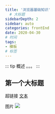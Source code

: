 ```yaml
---
title: '浏览器基础知识'
  # 大标题
sidebarDepth: 2
sidebar: auto
categories: frontEnd
date: 2020-04-30
# 时间
tags:
- 模板
# 标签
---
```


::: tip 概述
。。。
:::

## 第一个大标题

超链接 [文本](URL)
<!-- ../../.vuepress/public/line-height.png) -->
图片 ![](url)

